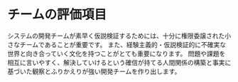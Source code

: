  
# チームの評価項目

システムの開発チームが素早く仮説検証するためには、十分に権限委譲された小さなチームであることが重要です。
また、経験主義的・仮説検証的に不確実な世界と向き合っていく文化を持つことがとても重要になります。
問題や課題を相互に言いやすく、解決していけるという確信が持てる人間関係の構築と事実に基づいた観察とふりかえりが強い開発チームを作り出します。



